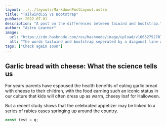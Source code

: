 ```yaml
---
layout: ../../layouts/MarkdownPostLayout.astro
title: "TailwindCSS vs Bootstrap"
pubDate: 2022-07-01
description: "A post on the differences between taiwind and bootstrap."
author: "Astro Learner"
image:
  url: "https://cdn.hashnode.com/res/hashnode/image/upload/v1663279270774/-G0Qo5K2c.png?w=1600&h=840&fit=crop&crop=entropy&auto=compress,format&format=webp"
  alt: "The words tailwind and bootstrap seperated by a diagonal line and each surrounded by their respective logos."
tags: ["Check again soon"]
---
```


<article class="prose md:prose-base prose-headings:underline max-w-none prose-sm">
<h1>Garlic bread with cheese: What the science tells us</h1>
  <p>
    For years parents have espoused the health benefits of eating garlic bread with cheese to their
    children, with the food earning such an iconic status in our culture that kids will often dress
    up as warm, cheesy loaf for Halloween.
  </p>
  <p>
    But a recent study shows that the celebrated appetizer may be linked to a series of rabies cases
    springing up around the country.
  </p>

  ```javascript
  const test = q;
  ```
  <!-- ... -->
</article>
